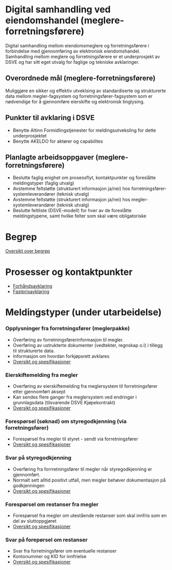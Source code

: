 # Digital samhandling ved eiendomshandel (meglere-forretningsførere)
Digital samhandling mellom eiendomsmeglere og forretningsførere i forbindelse med gjennomføring av elektronisk eiendomshandel.
Samhandling mellom meglere og forretningsførere er et underprosjekt av DSVE og har sitt eget utvalg for faglige og tekniske avklaringer.

## Overordnede mål (meglere-forretningsførere)
Muliggjøre en sikker og effektiv utveklsing av standardiserte og strukturerte data mellom megler-fagsystem og forretningsfører-fagsystem som er nødvendige for å gjennomføre eierskifte og elektronisk tinglysing.

## Punkter til avklaring i DSVE
* Benytte Altinn Formidlingstjenester for meldingsutveksling for dette underprosjektet
* Benytte AKELDO for aktører og capabilites

## Planlagte arbeidsoppgaver (meglere-forretningsførere)
* Beslutte faglig enighet om prosessflyt, kontaktpunkter og foreslåtte meldingstyper (faglig utvalg)
* Avstemme feltstøtte (strukturert informasjon ja/nei) hos forretningsfører-systemleverandører (teknisk utvalg)
* Avstemme feltstøtte (strukturert informasjon ja/nei) hos megler-systemleverandører (teknisk utvalg)
* Beslutte feltliste (DSVE-modell) for hver av de foreslåtte meldingstypene, samt hvilke felter som skal være obligatoriske

# Begrep
[Oversikt over begrep](spesifikasjoner/forretningsfører/begrep/README.md)

# Prosesser og kontaktpunkter 
* [Forhåndsavklaring](spesifikasjoner/forretningsfører/prosesser/README-forhåndsavklaring.md)
* [Fastprisavklaring](spesifikasjoner/forretningsfører/prosesser/README-fastprisavklaring.md)

# Meldingstyper (under utarbeidelse)
### Opplysninger fra forretningsfører (meglerpakke) 
* Overføring av forretningsførerinformasjon til megler.
* Overføring av ustrukterte dokumenter (vedtekter, regnskap o.l) i tillegg til strukturerte data.
* Informasjon om hvordan forkjøpsrett avklares
* [Oversikt og spesifikasjoner](spesifikasjoner/forretningsfører/opplysningerfraforretningsfører/README.md)

### Eierskiftemelding fra megler
* Overføring av eierskiftemelding fra meglersystem til forretningsfører etter gjennomført aksept
* Kan sendes flere ganger fra meglersystem ved endringer i grunnlagsdata (tilsvarende DSVE Kjøpekontrakt)
* [Oversikt og spesifikasjoner](spesifikasjoner/forretningsfører/eierskiftemeldingframegler/README.md)


### Forespørsel (søknad) om styregodkjenning (via forretningsfører)
* Forespørsel fra megler til styret - sendt via forretningsfører 
* [Oversikt og spesifikasjoner](spesifikasjoner/forretningsfører/styregodkjenning/README-forespørsel.md)

### Svar på styregodkjenning  
* Overføring fra forrretningsfører til megler når styregodkjenning er gjennomført.
* Normalt sett alltid positivt utfall, men megler behøver dokumentasjon på godkjenningen
* [Oversikt og spesifikasjoner](spesifikasjoner/forretningsfører/styregodkjenning/README-svar.md)

### Forespørsel om restanser fra megler
* Forespørsel fra megler om utestående restanser som skal innfris som en del av sluttoppgjøret
* [Oversikt og spesifikasjoner](spesifikasjoner/forretningsfører/restanser/README-forespørsel.md)

### Svar på forepørsel om restanser 
* Svar fra forretningsfører om eventuelle restanser
* Kontonummer og KID for innfrielse
* [Oversikt og spesifikasjoner](spesifikasjoner/forretningsfører/restanser/README-svar.md)


